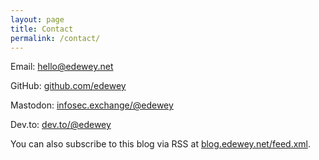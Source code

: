 ```yaml
---
layout: page
title: Contact
permalink: /contact/
---
```


Email: [hello@edewey.net](mailto:hello@edewey.net)

GitHub: [github.com/edewey](https://github.com/edewey)

Mastodon: [infosec.exchange/@edewey](https://infosec.exchange/@edewey)

Dev.to: [dev.to/@edewey](https://dev.to/@edewey)


You can also subscribe to this blog via RSS at [blog.edewey.net/feed.xml](https://blog.edewey.net/feed.xml).
